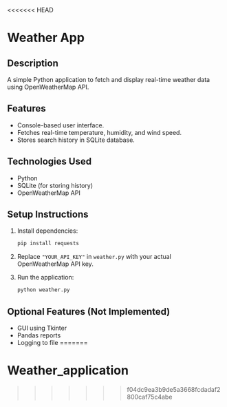 <<<<<<< HEAD
# Weather App

## Description
A simple Python application to fetch and display real-time weather data using OpenWeatherMap API.

## Features
- Console-based user interface.
- Fetches real-time temperature, humidity, and wind speed.
- Stores search history in SQLite database.

## Technologies Used
- Python
- SQLite (for storing history)
- OpenWeatherMap API

## Setup Instructions
1. Install dependencies:
   ```bash
   pip install requests
   ```

2. Replace `"YOUR_API_KEY"` in `weather.py` with your actual OpenWeatherMap API key.

3. Run the application:
   ```bash
   python weather.py
   ```

## Optional Features (Not Implemented)
- GUI using Tkinter
- Pandas reports
- Logging to file
=======
# Weather_application
>>>>>>> f04dc9ea3b9de5a3668fcdadaf2800caf75c4abe
